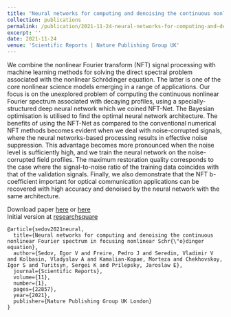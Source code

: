```yaml
---
title: "Neural networks for computing and denoising the continuous nonlinear Fourier spectrum in focusing nonlinear Schrödinger equation"
collection: publications
permalink: /publication/2021-11-24-neural-networks-for-computing-and-denoising-the-continuous-nonlinear-fourier-spectrum
excerpt: ''
date: 2021-11-24
venue: 'Scientific Reports | Nature Publishing Group UK'
---
```

We combine the nonlinear Fourier transform (NFT) signal processing with machine learning methods 
for solving the direct spectral problem associated with the nonlinear Schrödinger equation. 
The latter is one of the core nonlinear science models emerging in a range of applications. 
Our focus is on the unexplored problem of computing the continuous nonlinear Fourier spectrum 
associated with decaying profiles, using a specially-structured deep neural network which we coined NFT-Net. 
The Bayesian optimisation is utilised to find the optimal neural network architecture. 
The benefits of using the NFT-Net as compared to the conventional numerical NFT methods becomes 
evident when we deal with noise-corrupted signals, where the neural networks-based processing 
results in effective noise suppression. This advantage becomes more pronounced when the noise 
level is sufficiently high, and we train the neural network on the noise-corrupted field profiles. 
The maximum restoration quality corresponds to the case where the signal-to-noise ratio of the training 
data coincides with that of the validation signals. Finally, we also demonstrate that the NFT b-coefficient 
important for optical communication applications can be 
recovered with high accuracy and denoised by the neural network with the same architecture.

Download paper [here](http://esf0.github.io/files/publication/neural_networks_for_computing_and_denoising_the_continuous_nonlinear_fourier_spectrum.pdf) or 
[here](https://www.nature.com/articles/s41598-021-02252-9)  
Initial version at [researchsquare](https://assets.researchsquare.com/files/rs-654419/v1_covered.pdf?c=1631871409)

```
@article{sedov2021neural,
  title={Neural networks for computing and denoising the continuous nonlinear Fourier spectrum in focusing nonlinear Schr{\"o}dinger equation},
  author={Sedov, Egor V and Freire, Pedro J and Seredin, Vladimir V and Kolbasin, Vladyslav A and Kamalian-Kopae, Morteza and Chekhovskoy, Igor S and Turitsyn, Sergei K and Prilepsky, Jaroslaw E},
  journal={Scientific Reports},
  volume={11},
  number={1},
  pages={22857},
  year={2021},
  publisher={Nature Publishing Group UK London}
}
```